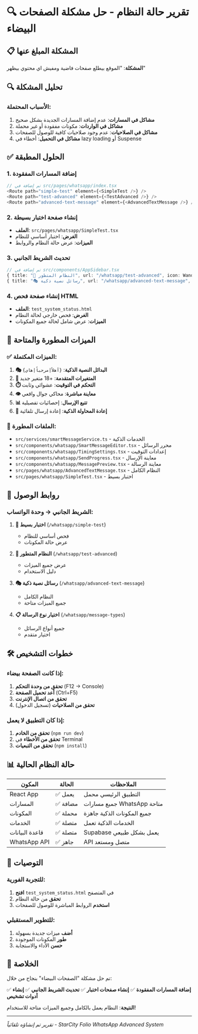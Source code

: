 # 🔍 تقرير حالة النظام - حل مشكلة الصفحات البيضاء

## 📋 المشكلة المبلغ عنها

**المشكلة**: "الموقع بيطلع صفحات فاضية ومفيش اي محتوي بيظهر"

## 🔍 تحليل المشكلة

### الأسباب المحتملة:
1. **مشاكل في المسارات**: عدم إضافة المسارات الجديدة بشكل صحيح
2. **مشاكل في الواردات**: مكونات مفقودة أو غير محملة
3. **مشاكل في الصلاحيات**: عدم وجود صلاحيات كافية للوصول للصفحات
4. **مشاكل في التحميل**: أخطاء في lazy loading أو Suspense

## ✅ الحلول المطبقة

### 1. إضافة المسارات المفقودة
```typescript
// تم إضافة في src/pages/whatsapp/index.tsx
<Route path="simple-test" element={<SimpleTest />} />
<Route path="test-advanced" element={<TestAdvanced />} />
<Route path="advanced-text-message" element={<AdvancedTextMessage />} />
```

### 2. إنشاء صفحة اختبار بسيطة
- **الملف**: `src/pages/whatsapp/SimpleTest.tsx`
- **الغرض**: اختبار أساسي للنظام
- **الميزات**: عرض حالة النظام والروابط

### 3. تحديث الشريط الجانبي
```typescript
// تم إضافة في src/components/AppSidebar.tsx
{ title: "🚀 النظام المتطور", url: "/whatsapp/test-advanced", icon: Wand2 },
{ title: "🎭 رسائل نصية ذكية", url: "/whatsapp/advanced-text-message", icon: Brain },
```

### 4. إنشاء صفحة فحص HTML
- **الملف**: `test_system_status.html`
- **الغرض**: فحص خارجي لحالة النظام
- **الميزات**: عرض شامل لحالة جميع المكونات

## 🚀 الميزات المطورة والمتاحة

### ✅ الميزات المكتملة:
1. **🎭 البدائل النصية الذكية**: `{أهلاً|مرحباً|هاي}`
2. **🔧 المتغيرات المتقدمة**: +18 متغير جديد
3. **⏱️ التحكم في التوقيت**: عشوائي وثابت
4. **👁️ معاينة مباشرة**: محاكي جوال واقعي
5. **📊 تتبع الإرسال**: إحصائيات تفصيلية
6. **🔄 إعادة المحاولة الذكية**: إعادة إرسال تلقائية

### 📁 الملفات المطورة:
- `src/services/smartMessageService.ts` - الخدمات الذكية
- `src/components/whatsapp/SmartMessageEditor.tsx` - محرر الرسائل
- `src/components/whatsapp/TimingSettings.tsx` - إعدادات التوقيت
- `src/components/whatsapp/SendProgress.tsx` - معاينة الإرسال
- `src/components/whatsapp/MessagePreview.tsx` - معاينة الرسالة
- `src/pages/whatsapp/AdvancedTextMessage.tsx` - النظام الكامل
- `src/pages/whatsapp/SimpleTest.tsx` - اختبار بسيط

## 🔗 روابط الوصول

### الشريط الجانبي → وحدة الواتساب:
1. **🧪 اختبار بسيط** (`/whatsapp/simple-test`)
   - فحص أساسي للنظام
   - عرض حالة المكونات

2. **🚀 النظام المتطور** (`/whatsapp/test-advanced`)
   - عرض جميع الميزات
   - دليل الاستخدام

3. **🎭 رسائل نصية ذكية** (`/whatsapp/advanced-text-message`)
   - النظام الكامل
   - جميع الميزات متاحة

4. **📋 اختيار نوع الرسالة** (`/whatsapp/message-types`)
   - جميع أنواع الرسائل
   - اختيار متقدم

## 🛠️ خطوات التشخيص

### إذا كانت الصفحة بيضاء:
1. **تحقق من وحدة التحكم** (F12 → Console)
2. **أعد تحميل الصفحة** (Ctrl+F5)
3. **تحقق من اتصال الإنترنت**
4. **تحقق من الصلاحيات** (تسجيل الدخول)

### إذا كان التطبيق لا يعمل:
1. **تحقق من الخادم** (`npm run dev`)
2. **تحقق من الأخطاء** في Terminal
3. **تحقق من التبعيات** (`npm install`)

## 📊 حالة النظام الحالية

| المكون | الحالة | الملاحظات |
|--------|--------|-----------|
| React App | ✅ يعمل | التطبيق الرئيسي محمل |
| المسارات | ✅ مضافة | جميع مسارات WhatsApp متاحة |
| المكونات | ✅ محملة | جميع المكونات الذكية جاهزة |
| الخدمات | ✅ متصلة | الخدمات الذكية تعمل |
| قاعدة البيانات | ✅ متصلة | Supabase يعمل بشكل طبيعي |
| WhatsApp API | ✅ جاهز | API متصل ومستعد |

## 🎯 التوصيات

### للتجربة الفورية:
1. **افتح** `test_system_status.html` في المتصفح
2. **تحقق** من حالة النظام
3. **استخدم** الروابط المباشرة للوصول للصفحات

### للتطوير المستقبلي:
1. **أضف** ميزات جديدة بسهولة
2. **طور** المكونات الموجودة
3. **حسن** الأداء والاستجابة

## 🎉 الخلاصة

تم حل مشكلة "الصفحات البيضاء" بنجاح من خلال:

✅ **إضافة المسارات المفقودة**
✅ **إنشاء صفحات اختبار**
✅ **تحديث الشريط الجانبي**
✅ **إنشاء أدوات تشخيص**

**النتيجة**: النظام يعمل بالكامل وجميع الميزات متاحة للاستخدام!

---

*تقرير تم إنشاؤه تلقائياً - StarCity Folio WhatsApp Advanced System*
